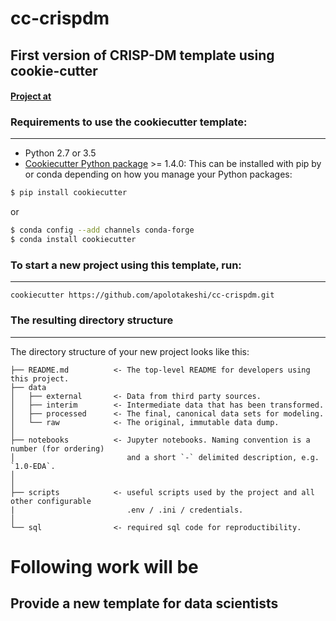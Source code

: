 # cc-crispdm
## First version of CRISP-DM template using cookie-cutter

#### [Project at](https://github.com/apolotakeshi/cc-crispdm)

### Requirements to use the cookiecutter template:
-----------
 - Python 2.7 or 3.5
 - [Cookiecutter Python package](http://cookiecutter.readthedocs.org/en/latest/installation.html) >= 1.4.0: This can be installed with pip by or conda depending on how you manage your Python packages:

``` bash
$ pip install cookiecutter
```

or

``` bash
$ conda config --add channels conda-forge
$ conda install cookiecutter
```

### To start a new project using this template, run:
------------

    cookiecutter https://github.com/apolotakeshi/cc-crispdm.git

### The resulting directory structure
------------

The directory structure of your new project looks like this: 

```
├── README.md          <- The top-level README for developers using this project.
├── data
│   ├── external       <- Data from third party sources.
│   ├── interim        <- Intermediate data that has been transformed.
│   ├── processed      <- The final, canonical data sets for modeling.
│   └── raw            <- The original, immutable data dump.
│
├── notebooks          <- Jupyter notebooks. Naming convention is a number (for ordering)
│                         and a short `-` delimited description, e.g. `1.0-EDA`.
│                         
│
├── scripts            <- useful scripts used by the project and all other configurable 
|                         .env / .ini / credentials.
│
└── sql                <- required sql code for reproductibility.

```

# Following work will be
## Provide a new template for data scientists

